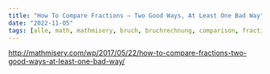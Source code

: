 ```yaml
---
title: "How To Compare Fractions — Two Good Ways, At Least One Bad Way"
date: "2022-11-05"
tags: [alle, math, mathmisery, bruch, bruchrechnung, comparison, fraction, vergleich]
---
```


http://mathmisery.com/wp/2017/05/22/how-to-compare-fractions-two-good-ways-at-least-one-bad-way/ 